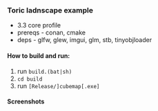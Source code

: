### Toric ladnscape example

* 3.3 core profile
* prereqs - conan, cmake
* deps - glfw, glew, imgui, glm, stb, tinyobjloader

#### How to build and run:
1. run `build.(bat|sh)` 
2. `cd build`
3. run `[Release/]cubemap[.exe]`

#### Screenshots
<p align="center">
<!--   <img src="https://raw.githubusercontent.com/ZhekehZ/OpenGlSamples/master/cubemap/screenshots/example1.png", width=905>
  <img src="https://raw.githubusercontent.com/ZhekehZ/OpenGlSamples/master/cubemap/screenshots/example2.png", width=905>
  <img src="https://raw.githubusercontent.com/ZhekehZ/OpenGlSamples/master/cubemap/screenshots/example8.png", width=905>
  <img src="https://raw.githubusercontent.com/ZhekehZ/OpenGlSamples/master/cubemap/screenshots/example3.png", width=905>
  <img src="https://raw.githubusercontent.com/ZhekehZ/OpenGlSamples/master/cubemap/screenshots/example4.png", width=905>
  <img src="https://raw.githubusercontent.com/ZhekehZ/OpenGlSamples/master/cubemap/screenshots/example5.png", width=905>
  <img src="https://raw.githubusercontent.com/ZhekehZ/OpenGlSamples/master/cubemap/screenshots/example6.png", width=905>
  <img src="https://raw.githubusercontent.com/ZhekehZ/OpenGlSamples/master/cubemap/screenshots/example7.png", width=905> -->
</p>
